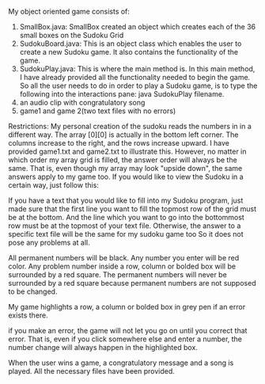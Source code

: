 My object oriented game consists of:
1. SmallBox.java: SmallBox created an object which creates each of the 36 small boxes
on the Sudoku Grid
2. SudokuBoard.java: This is an object class which enables the user to create a new
Sudoku game. It also contains the functionality of the game.
3. SudokuPlay.java: This is where the main method is. In this main method, 
I have already provided all the functionality needed to begin the game. So
all the user needs to do in order to play a Sudoku game, is to type the
following into the interactions pane:
 java SudokuPlay filename. 
 4. an audio clip with congratulatory song
 5. game1 and game 2(two text files with no errors)

Restrictions: My personal creation of the sudoku reads the numbers in in a different
way. The array [0][0] is actually in the bottom left corner. 
The columns increase to the right, and the rows increase upward. 
I have provided game1.txt and game2.txt to illustrate this. 
However, no matter in which order my
array grid is filled, the answer order will always be the same. That is, even
though my array may look "upside down", the same answers apply to my game too. If
you would like to view the Sudoku in a certain way, just follow this:

If you have a text that you would like to fill into my Sudoku program,
just made sure that the first line you want to fill the topmost row of the grid must
be at the bottom. And the line which you want to go into the bottommost row must be
at the topmost of your text file.
Otherwise, the answer to a specific text file will be the same for my sudoku game too
So it does not pose any problems at all.

All permanent numbers will be black. Any number you enter will be red color. Any
problem number inside a row, column or bolded box will be surrounded by a red square.
The permanent numbers will never be surrounded by a red square because 
permanent numbers are not supposed to be changed.

My game highlights a row, a column or bolded box in grey pen if an error exists
there.

if you make an error, the game will not let you go on until you correct that error.
That is, even if you click somewhere else and enter a number, the number change will
always happen in the highlighted box.

When the user wins a game, a congratulatory message and a song is played. All the
necessary files have been provided.
